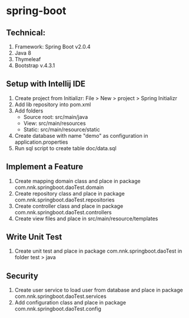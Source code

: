 # spring-boot
## Technical:

1. Framework: Spring Boot v2.0.4
2. Java 8
3. Thymeleaf
4. Bootstrap v.4.3.1


## Setup with Intellij IDE
1. Create project from Initializr: File > New > project > Spring Initializr
2. Add lib repository into pom.xml
3. Add folders
    - Source root: src/main/java
    - View: src/main/resources
    - Static: src/main/resource/static
4. Create database with name "demo" as configuration in application.properties
5. Run sql script to create table doc/data.sql

## Implement a Feature
1. Create mapping domain class and place in package com.nnk.springboot.daoTest.domain
2. Create repository class and place in package com.nnk.springboot.daoTest.repositories
3. Create controller class and place in package com.nnk.springboot.daoTest.controllers
4. Create view files and place in src/main/resource/templates

## Write Unit Test
1. Create unit test and place in package com.nnk.springboot.daoTest in folder test > java

## Security
1. Create user service to load user from  database and place in package com.nnk.springboot.daoTest.services
2. Add configuration class and place in package com.nnk.springboot.daoTest.config
